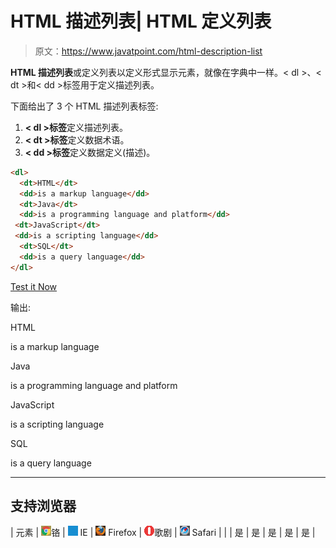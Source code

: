 # HTML 描述列表| HTML 定义列表

> 原文：<https://www.javatpoint.com/html-description-list>

**HTML 描述列表**或定义列表以定义形式显示元素，就像在字典中一样。< dl >、< dt >和< dd >标签用于定义描述列表。

下面给出了 3 个 HTML 描述列表标签:

1.  **< dl >标签**定义描述列表。
2.  **< dt >标签**定义数据术语。
3.  **< dd >标签**定义数据定义(描述)。

```html
<dl>
  <dt>HTML</dt>
  <dd>is a markup language</dd>
  <dt>Java</dt>
  <dd>is a programming language and platform</dd>
 <dt>JavaScript</dt>
 <dd>is a scripting language</dd>
  <dt>SQL</dt>
  <dd>is a query language</dd> 
</dl>

```

[Test it Now](https://www.javatpoint.com/oprweb/test.jsp?filename=htmldescriptionlist1)

输出:

HTML

is a markup language

Java

is a programming language and platform

JavaScript

is a scripting language

SQL

is a query language

* * *

## 支持浏览器

| 元素 | ![chrome browser](img/4fbdc93dc2016c5049ed108e7318df19.png)铬 | ![ie browser](img/83dd23df1fe8373fd5bf054b2c1dd88b.png) IE | ![firefox browser](img/4f001fff393888a8a807ed29b28145d1.png) Firefox | ![opera browser](img/6cad4a592cc69a052056a0577b4aac65.png)歌剧 | ![safari browser](img/a0f6a9711a92203c5dc5c127fe9c9fca.png) Safari |
|  | 是 | 是 | 是 | 是 | 是 |